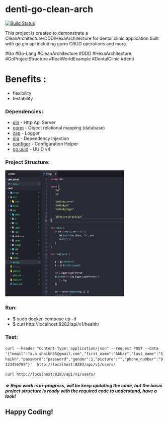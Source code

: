 
# denti-go-clean-arch

[![Build Status](https://travis-ci.org/joemccann/dillinger.svg?branch=master)](https://travis-ci.org/joemccann/dillinger)

This project is created to demonstrate a CleanArchitecture/DDD/HexaArchitecture for dental clinic application built with go gin api including gorm CRUD operations and more.

#Go #Go-Lang #CleanArchitecture #DDD #HexaArchitecture #GoProjectStructure #RealWorldExample #DentalClinic #denti 

# Benefits :
  - flexibility
  - testability

### Dependencies:

- [gin](https://github.com/gin-gonic/gin)                 		 - Http Api Server
- [gorm](https://github.com/jinzhu/gorm)			 	 - Object relational mapping (database)
- [zap](https://github.com/uber-go/zap) 				 - Logger
- [dig](https://github.com/uber-go/dig)					 - Dependency Injection
- [configor](https://github.com/jinzhu/configor) 	 		 - Configuration Helper
- [go.uuid](https://github.com/satori/go.uuid) 				 - UUID v4

###  Project Structure:

  <a target="_blank" href="https://github.com/AkbaraliShaikh/AspNetCore2Docker/blob/master/img/Go_Project_Structure.PNG" class="rich-diff-level-one"><img src="https://github.com/AkbaraliShaikh/AspNetCore2Docker/raw/master/img/Go_Project_Structure.PNG" alt="text" width=75%  height=400px></a>
  
###  Run:
  - $ sudo docker-compose up -d
  - $ curl http://localhost:8282/api/v1/health/
  
###  Test:
```curl --header "Content-Type: application/json" --request POST --data '{"email":"a.a.shaikh55@gmail.com","first_name":"Akbar","last_name":"Shaikh","password":"password","gender":1,"picture":"","phone_number":"9123456789"}'  http://localhost:8283/api/v1/users/```

`curl http://localhost:8283/api/v1/users/`

#####  => Repo work is in-progress, will be keep updating the code, but the basic project structure is ready with the required code to understand, have a look!

## Happy Coding!

